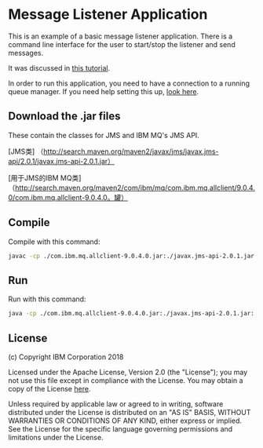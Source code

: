 # Message Listener Application

This is an example of a basic message listener application. There is a command line interface for the user to start/stop the listener and send messages.

It was discussed in [this tutorial](https://developer.ibm.com/messaging/learn-mq/mq-tutorials/slow-lost-messages-high-cpu-improve-your-mq-app/).

In order to run this application, you need to have a connection to a running queue manager. If you need help setting this up, [look here](https://developer.ibm.com/messaging/learn-mq/mq-tutorials/mq-connect-to-queue-manager/).

## Download the .jar files

These contain the classes for JMS and IBM MQ's JMS API.

[JMS类] （http://search.maven.org/maven2/javax/jms/javax.jms-api/2.0.1/javax.jms-api-2.0.1.jar）

[用于JMS的IBM MQ类] （http://search.maven.org/maven2/com/ibm/mq/com.ibm.mq.allclient/9.0.4.0/com.ibm.mq.allclient-9.0.4.0。罐）

## Compile

Compile with this command:

```bash
javac -cp ./com.ibm.mq.allclient-9.0.4.0.jar:./javax.jms-api-2.0.1.jar com/ibm/mq/samples/jms/*.java
```

## Run

Run with this command:

```bash
java -cp ./com.ibm.mq.allclient-9.0.4.0.jar:./javax.jms-api-2.0.1.jar:. com.ibm.mq.samples.jms.MyFirstMessageListenerApplication
```

## License

(c) Copyright IBM Corporation 2018

Licensed under the Apache License, Version 2.0 (the "License");
you may not use this file except in compliance with the License.
You may obtain a copy of the License [here](http://www.apache.org/licenses/LICENSE-2.0).

Unless required by applicable law or agreed to in writing, software
distributed under the License is distributed on an "AS IS" BASIS,
WITHOUT WARRANTIES OR CONDITIONS OF ANY KIND, either express or implied.
See the License for the specific language governing permissions and
limitations under the License.
